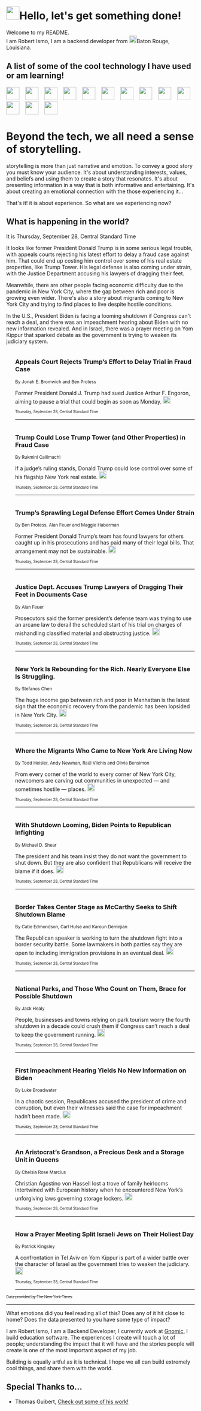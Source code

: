 <h1><img src="https://emojis.slackmojis.com/emojis/images/1643514375/3493/hot-coffee.gif?1643514375" width="35"/>Hello, let's get something done!</h1>

<p>Welcome to my README.<br/>
I am Robert Ismo, I am a backend developer from <img src="https://emojis.slackmojis.com/emojis/images/1638395689/50435/moulin_rouge.png?1638395689" width="20"/>Baton Rouge, Louisiana.</p>
<h2>A list of some of the cool technology I have used or am learning!</h2>
<p>
<img src="https://emojis.slackmojis.com/emojis/images/1643516091/21142/meow_bongotap.gif?1643516091" width="35" alt="">
<img src="https://img.shields.io/badge/Favorite%20Frontend%20Framework-SvelteKit-f83903" alt="">
<img src="https://img.shields.io/badge/Second%20Favorite-Vue-40b581" alt="">
<img src="https://img.shields.io/badge/Most%20Used%20Runtime-Nodejs-78b061" alt="">
<img src="https://emojis.slackmojis.com/emojis/images/1643517416/34482/fire.gif?1643517416" width="35" alt="">
<img src="https://img.shields.io/badge/Javascript%20But%20Better-Typescript-0078ca" alt="">
<img src="https://img.shields.io/badge/Favorite%20Language-Elixir-3e244d" alt="">
<img src="https://img.shields.io/badge/Containerize%20Everything-Docker-6ac9ef" alt="">
<img src="https://emojis.slackmojis.com/emojis/images/1643514596/5999/meow_party.gif?1643514596" width="35" alt="">
<img src="https://img.shields.io/badge/API%20Love%20Language-Graphql-de32a5" alt="">
<img src="https://img.shields.io/badge/Our%20Favorite%20Version%20Controller-Git-e94f33" alt="">
<img src="https://img.shields.io/badge/Favorite%20Database-Redis-d42d1d" alt="">
<img src="https://emojis.slackmojis.com/emojis/images/1643514559/5584/deployparrot.gif?1643514559" width="35" alt="">
<img src="https://img.shields.io/badge/Container%20Interstate-RabbitMQ-f66200" alt="">
<img src="https://img.shields.io/badge/Gotta%20Learn-Kubernetes-316adf" alt="">
<img src="https://img.shields.io/badge/Really%20Mature%20Now-WASM-654fef" alt="">
<img src="https://emojis.slackmojis.com/emojis/images/1666642497/61942/dance_vibe.gif?1666642497" width="35" alt="">
<img src="https://img.shields.io/badge/For%20My%20M1-ARM64-657d96" alt="">
<img src="https://img.shields.io/badge/Loving%20This%20So%20Much-TailwindCSS-17bcb5" alt="">
<img src="https://img.shields.io/badge/Cool%20Build%20Tool-Vite-f9cb24" alt="">
<img src="https://emojis.slackmojis.com/emojis/images/1669231376/62819/working-on-it.gif?1669231376" width="35" alt="">
<img src="https://img.shields.io/badge/Fun%20and%20Easy%20Database-MongoDB-5f8c49" alt="">
<img src="https://img.shields.io/badge/JS%20Life%20Support-NPM-c73737" alt="">
<img src="https://img.shields.io/badge/I%20Liked%20It-DynamoDB-0073b9" alt="">
<img src="https://emojis.slackmojis.com/emojis/images/1643514045/46/question.gif?1643514045" width="35" alt="">
<img src="https://img.shields.io/badge/cool-React-60d6f9" alt="">
<img src="https://img.shields.io/badge/Future%20Big%20Project-Lambda-f37e00" alt="">
<img src="https://img.shields.io/badge/NPM%20But%20Better-PNPM-f1aa07" alt="">
<img src="https://emojis.slackmojis.com/emojis/images/1643514943/9662/fbwow.gif?1643514943" width="35" alt="">
<img src="https://img.shields.io/badge/First%20Language-C-662079" alt="">
<img src="https://img.shields.io/badge/Where%20I%20Deploy%20Frontend-Vercel-000000" alt="">
<img src="https://img.shields.io/badge/Who%20Does%20not%20Want%20an%20App-Swift-f9492a" alt="">
<img src="https://emojis.slackmojis.com/emojis/images/1643514058/151/javascript.png?1643514058" width="35" alt="">
<img src="https://img.shields.io/badge/cool-Python-fbd542" alt="">
<img src="https://img.shields.io/badge/Favorite%20Something-Stripe-656cdc" alt="">
<img src="https://img.shields.io/badge/Of%20Course-HTML5-ed6327" alt="">
<img src="https://emojis.slackmojis.com/emojis/images/1660415405/60731/bomb.gif?1660415405" width="35" alt="">
<img src="https://img.shields.io/badge/hate-CSS-2964ec" alt="">
<img src="https://img.shields.io/badge/Learning-CircleCI-141215" alt="">
<img src="https://img.shields.io/badge/Learning-Rust-fbbb3b" alt="">
<img src="https://emojis.slackmojis.com/emojis/images/1660415397/60712/writing-hand.gif?1660415397" width="35" alt="">
<img src="https://img.shields.io/badge/Dev%20Browser%20of%20Choice-Firefox-cc4e26" alt="">
<img src="https://img.shields.io/badge/Recoverying%20From%20Windows-UNIX-1781e3" alt="">
<img src="https://img.shields.io/badge/LOVE-LogSeq-90c1c2" alt="">
<img src="https://emojis.slackmojis.com/emojis/images/1643514066/223/kirby.gif?1643514066" width="35" alt="">
<img src="https://img.shields.io/badge/Daily%20Driver-MacOS-e6e6e8" alt="">
<img src="https://img.shields.io/badge/Git%20Server-Github-000000" alt="">
<img src="https://img.shields.io/badge/enjoyable-EC2-f17428" alt="">
<img src="https://emojis.slackmojis.com/emojis/images/1643514239/2069/excited.gif?1643514239" width="35" alt="">
</p>
<h1>Beyond the tech, we all need a sense of storytelling.</h1>
<p>storytelling is more than just narrative and emotion. To convey a good story you must know your audience. It's about understanding interests, values, and beliefs and using them to create a story that resonates. It's about presenting information in a way that is both informative and entertaining. It's about creating an emotional connection with the those experiencing it...</p>
<p>That's it! it is about experience. So what are we experiencing now?</p>
<h2>What is happening in the world?</h2>
<p>It is Thursday, September 28, Central Standard Time</p>
<p>
It looks like former President Donald Trump is in some serious legal trouble, with appeals courts rejecting his latest effort to delay a fraud case against him. That could end up costing him control over some of his real estate properties, like Trump Tower. His legal defense is also coming under strain, with the Justice Department accusing his lawyers of dragging their feet.

Meanwhile, there are other people facing economic difficulty due to the pandemic in New York City, where the gap between rich and poor is growing even wider. There&#39;s also a story about migrants coming to New York City and trying to find places to live despite hostile conditions.

In the U.S., President Biden is facing a looming shutdown if Congress can&#39;t reach a deal, and there was an impeachment hearing about Biden with no new information revealed. And in Israel, there was a prayer meeting on Yom Kippur that sparked debate as the government is trying to weaken its judiciary system.</p>
<ol>
<img src="https://img.shields.io/badge/-nyregion-blue" alt="">
<h3>Appeals Court Rejects Trump’s Effort to Delay Trial in Fraud Case</h3>
<sub>By Jonah E. Bromwich and Ben Protess</sub>
<p>Former President Donald J. Trump had sued Justice Arthur F. Engoron, aiming to pause a trial that could begin as soon as Monday.  <a href="https://nyti.ms/455YErX"><img src="https://developer.nytimes.com/files/poweredby_nytimes_30b.png?v=1583354208352" height="20"></a></p>
<sub><sub>Thursday, September 28, Central Standard Time</sub></sub>
<hr/>
<img src="https://img.shields.io/badge/-realestate-blue" alt="">
<h3>Trump Could Lose Trump Tower (and Other Properties) in Fraud Case</h3>
<sub>By Rukmini Callimachi</sub>
<p>If a judge’s ruling stands, Donald Trump could lose control over some of his flagship New York real estate.  <a href="https://nyti.ms/46ojB37"><img src="https://developer.nytimes.com/files/poweredby_nytimes_30b.png?v=1583354208352" height="20"></a></p>
<sub><sub>Thursday, September 28, Central Standard Time</sub></sub>
<hr/>
<img src="https://img.shields.io/badge/-us-blue" alt="">
<h3>Trump’s Sprawling Legal Defense Effort Comes Under Strain</h3>
<sub>By Ben Protess, Alan Feuer and Maggie Haberman</sub>
<p>Former President Donald Trump’s team has found lawyers for others caught up in his prosecutions and has paid many of their legal bills. That arrangement may not be sustainable.  <a href="https://nyti.ms/46MuOKD"><img src="https://developer.nytimes.com/files/poweredby_nytimes_30b.png?v=1583354208352" height="20"></a></p>
<sub><sub>Thursday, September 28, Central Standard Time</sub></sub>
<hr/>
<img src="https://img.shields.io/badge/-us-blue" alt="">
<h3>Justice Dept. Accuses Trump Lawyers of Dragging Their Feet in Documents Case</h3>
<sub>By Alan Feuer</sub>
<p>Prosecutors said the former president’s defense team was trying to use an arcane law to derail the scheduled start of his trial on charges of mishandling classified material and obstructing justice.  <a href="https://nyti.ms/3PDi3uQ"><img src="https://developer.nytimes.com/files/poweredby_nytimes_30b.png?v=1583354208352" height="20"></a></p>
<sub><sub>Thursday, September 28, Central Standard Time</sub></sub>
<hr/>
<img src="https://img.shields.io/badge/-nyregion-blue" alt="">
<h3>New York Is Rebounding for the Rich. Nearly Everyone Else Is Struggling.</h3>
<sub>By Stefanos Chen</sub>
<p>The huge income gap between rich and poor in Manhattan is the latest sign that the economic recovery from the pandemic has been lopsided in New York City.  <a href="https://nyti.ms/3teeXG8"><img src="https://developer.nytimes.com/files/poweredby_nytimes_30b.png?v=1583354208352" height="20"></a></p>
<sub><sub>Thursday, September 28, Central Standard Time</sub></sub>
<hr/>
<img src="https://img.shields.io/badge/-nyregion-blue" alt="">
<h3>Where the Migrants Who Came to New York Are Living Now</h3>
<sub>By Todd Heisler, Andy Newman, Raúl Vilchis and Olivia Bensimon</sub>
<p>From every corner of the world to every corner of New York City, newcomers are carving out communities in unexpected — and sometimes hostile — places.  <a href="https://nyti.ms/4660ESl"><img src="https://developer.nytimes.com/files/poweredby_nytimes_30b.png?v=1583354208352" height="20"></a></p>
<sub><sub>Thursday, September 28, Central Standard Time</sub></sub>
<hr/>
<img src="https://img.shields.io/badge/-us-blue" alt="">
<h3>With Shutdown Looming, Biden Points to Republican Infighting</h3>
<sub>By Michael D. Shear</sub>
<p>The president and his team insist they do not want the government to shut down. But they are also confident that Republicans will receive the blame if it does.  <a href="https://nyti.ms/3Pzqx6a"><img src="https://developer.nytimes.com/files/poweredby_nytimes_30b.png?v=1583354208352" height="20"></a></p>
<sub><sub>Thursday, September 28, Central Standard Time</sub></sub>
<hr/>
<img src="https://img.shields.io/badge/-us-blue" alt="">
<h3>Border Takes Center Stage as McCarthy Seeks to Shift Shutdown Blame</h3>
<sub>By Catie Edmondson, Carl Hulse and Karoun Demirjian</sub>
<p>The Republican speaker is working to turn the shutdown fight into a border security battle. Some lawmakers in both parties say they are open to including immigration provisions in an eventual deal.  <a href="https://nyti.ms/3LCeZxR"><img src="https://developer.nytimes.com/files/poweredby_nytimes_30b.png?v=1583354208352" height="20"></a></p>
<sub><sub>Thursday, September 28, Central Standard Time</sub></sub>
<hr/>
<img src="https://img.shields.io/badge/-us-blue" alt="">
<h3>National Parks, and Those Who Count on Them, Brace for Possible Shutdown</h3>
<sub>By Jack Healy</sub>
<p>People, businesses and towns relying on park tourism worry the fourth shutdown in a decade could crush them if Congress can’t reach a deal to keep the government running.  <a href="https://nyti.ms/3PDUHFg"><img src="https://developer.nytimes.com/files/poweredby_nytimes_30b.png?v=1583354208352" height="20"></a></p>
<sub><sub>Thursday, September 28, Central Standard Time</sub></sub>
<hr/>
<img src="https://img.shields.io/badge/-us-blue" alt="">
<h3>First Impeachment Hearing Yields No New Information on Biden</h3>
<sub>By Luke Broadwater</sub>
<p>In a chaotic session, Republicans accused the president of crime and corruption, but even their witnesses said the case for impeachment hadn’t been made.  <a href="https://nyti.ms/48Axhcw"><img src="https://developer.nytimes.com/files/poweredby_nytimes_30b.png?v=1583354208352" height="20"></a></p>
<sub><sub>Thursday, September 28, Central Standard Time</sub></sub>
<hr/>
<img src="https://img.shields.io/badge/-nyregion-blue" alt="">
<h3>An Aristocrat’s Grandson, a Precious Desk and a Storage Unit in Queens</h3>
<sub>By Chelsia Rose Marcius</sub>
<p>Christian Agostino von Hassell lost a trove of family heirlooms intertwined with European history when he encountered New York’s unforgiving laws governing storage lockers.  <a href="https://nyti.ms/459bWE8"><img src="https://developer.nytimes.com/files/poweredby_nytimes_30b.png?v=1583354208352" height="20"></a></p>
<sub><sub>Thursday, September 28, Central Standard Time</sub></sub>
<hr/>
<img src="https://img.shields.io/badge/-world-blue" alt="">
<h3>How a Prayer Meeting Split Israeli Jews on Their Holiest Day</h3>
<sub>By Patrick Kingsley</sub>
<p>A confrontation in Tel Aviv on Yom Kippur is part of a wider battle over the character of Israel as the government tries to weaken the judiciary.  <a href="https://nyti.ms/3rEFFqN"><img src="https://developer.nytimes.com/files/poweredby_nytimes_30b.png?v=1583354208352" height="20"></a></p>
<sub><sub>Thursday, September 28, Central Standard Time</sub></sub>
<hr/>
</ol>
<a href="https://developer.nytimes.com"><sub><sub>Data provided by The New York Times</sub></sub></a>
<hr/>
<p>What emotions did you feel reading all of this? Does any of it hit close to home? Does the data presented to you have some type of impact?</p>
<p>I am Robert Ismo, I am a Backend Developer, I currently work at <a href="https://gnomic.education/">Gnomic</a>, I build education software. The experiences I create will touch a lot of people; understanding the impact that it will have and the stories people will create is one of the most important aspect of my job.</p>
<p>Building is equally artful as it is technical. I hope we all can build extremely cool things, and share them with the world.</p>
<h2>Special Thanks to...</h2>
<ul>
<li>Thomas Guibert, <a href="https://github.com/thmsgbrt/thmsgbrt">Check out some of his work!</a></li>
</ul>